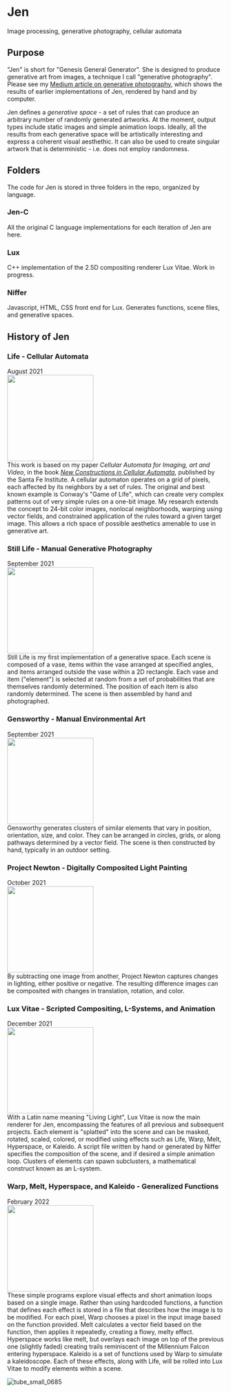 # Jen
Image processing, generative photography, cellular automata

## Purpose
"Jen" is short for "Genesis General Generator". She is designed to produce generative art from images, a technique I call "generative photography". Please see my [Medium article on generative photography](https://medium.com/@joyhughes/generative-photography-1318e25bbec1), which shows the results of earlier implementations of Jen, rendered by hand and by computer.

Jen defines a *generative space* - a set of rules that can produce an arbitrary number of randomly generated artworks. At the moment, output types include static images and simple animation loops. Ideally, all the results from each generative space will be artistically interesting and express a coherent visual aesthethic. It can also be used to create singular artwork that is deterministic - i.e. does not employ randomness.

## Folders
The code for Jen is stored in three folders in the repo, organized by language. 
### Jen-C
All the original C language implementations for each iteration of Jen are here.
### Lux
C++ implementation of the 2.5D compositing renderer Lux Vitae. Work in progress.
### Niffer
Javascript, HTML, CSS front end for Lux. Generates functions, scene files, and generative spaces.

## History of Jen
### Life - Cellular Automata
August 2021 <br>
<img src="https://pbs.twimg.com/media/FRXuntLVgAAQKmc?format=jpg&name=small" height = 200> <br>
This work is based on my paper *Cellular Automata for Imaging, art and Video*, in the book [*New Constructions in Cellular Automata*](https://global.oup.com/academic/product/new-constructions-in-cellular-automata-9780195137187?cc=us&lang=en&#), published by the Santa Fe Institute.
A cellular automaton operates on a grid of pixels, each affected by its neighbors by a set of rules. The original and best known example is Conway's "Game of Life", which can create very complex patterns out of very simple rules on a one-bit image. My research extends the concept to 24-bit color images, nonlocal neighborhoods, warping using vector fields, and constrained application of the rules toward a given target image. This allows a rich space of possible aesthetics amenable to use in generative art.

### Still Life - Manual Generative Photography
September 2021 <br>
<img src = "https://miro.medium.com/max/10944/1*V4Oa_Q4cxB3zbP8r2D7JuA.jpeg" height = 200 > <br>
Still Life is my first implementation of a generative space. Each scene is composed of a vase, items within the vase arranged at specified angles, and items arranged outside the vase within a 2D rectangle. Each vase and item ("element") is selected at random from a set of probabilities that are themselves randomly determined. The position of each item is also randomly determined. The scene is then assembled by hand and photographed.

### Gensworthy - Manual Environmental Art
September 2021 <br>
<img src = "https://miro.medium.com/max/1400/1*d6pv0GgJkzDXMIc54xgG2Q.jpeg" width = 200 > <br>
Gensworthy generates clusters of similar elements that vary in position, orientation, size, and color. They can be arranged in circles, grids, or along pathways determined by a vector field. The scene is then constructed by hand, typically in an outdoor setting.

### Project Newton - Digitally Composited Light Painting
October 2021 <br>
<img src = "https://miro.medium.com/max/1400/1*CkdWseaXWtkjHBLZ8mpq-A.jpeg" height = 200 > <br>
By subtracting one image from another, Project Newton captures changes in lighting, either positive or negative. The resulting difference images can be composited with changes in translation, rotation, and color.

### Lux Vitae - Scripted Compositing, L-Systems, and Animation
December 2021 <br>
<img src = "https://pbs.twimg.com/media/FRX06RAVIAAXjZ5?format=jpg&name=small" width = 200 > <br>
With a Latin name meaning "Living Light", Lux Vitae is now the main renderer for Jen, encompassing the features of all previous and subsequent projects. Each element is "splatted" into the scene and can be masked, rotated, scaled, colored, or modified using effects such as Life, Warp, Melt, Hyperspace, or Kaleido. A script file written by hand or generated by Niffer specifies the composition of the scene, and if desired a simple animation loop. Clusters of elements can spawn subclusters, a mathematical construct known as an L-system.

### Warp, Melt, Hyperspace, and Kaleido - Generalized Functions
February 2022 <br>
<img src = "https://pbs.twimg.com/media/FRb0YLTVIAAEkWv?format=jpg&name=small" width = 200 > <br>
These simple programs explore visual effects and short animation loops based on a single image. Rather than using hardcoded functions, a function that defines each effect is stored in a file that describes how the image is to be modified. For each pixel, Warp chooses a pixel in the input image based on the function provided. Melt calculates a vector field based on the function, then applies it repeatedly, creating a flowy, melty effect. Hyperspace works like melt, but overlays each image on top of the previous one (slightly faded) creating trails reminiscent of the Millennium Falcon entering hyperspace. Kaleido is a set of functions used by Warp to simulate a kaleidoscope. Each of these effects, along with Life, will be rolled into Lux Vitae to modify elements within a scene.

![tube_small_0685](https://user-images.githubusercontent.com/42107664/165768433-4a5d64a1-4827-422b-9f61-c7cc0296ffaf.jpg)


